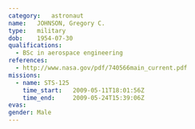```yaml
---
category:	astronaut
name:	JOHNSON, Gregory C.
type:	military
dob:	1954-07-30
qualifications:
  - BSc in aerospace engineering
references:
  - http://www.nasa.gov/pdf/740566main_current.pdf
missions:
  - name: STS-125
    time_start:   2009-05-11T18:01:56Z
    time_end:     2009-05-24T15:39:06Z
evas:
gender:	Male
---
```

